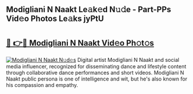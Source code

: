 ## Modigliani N Naakt Le𝚊k𝚎d N𝚞𝚍e - Part-PPs Vid𝚎o Photos Le𝚊ks jyPtU

# <h2><a href="http://fb8i8f.evod.top/?m=Modigliani+N+Naakt">🔗 👉🔴 Modigliani N Naakt Vid𝚎o Ph𝚘t𝚘s</a></h2>

[![Modigliani N Naakt N𝚞d𝚎s](https://i.imgur.com/8V9OHl7.gif)](http://fb8i8f.evod.top/?m=Modigliani+N+Naakt)
Digital artist Modigliani N Naakt and social media influencer, recognized for disseminating dance and lifestyle content through collaborative dance performances and short videos. Modigliani N Naakt public persona is one of intelligence and wit, but he's also known for his compassion and empathy. 
